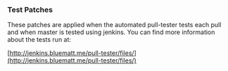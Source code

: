 ### Test Patches

These patches are applied when the automated pull-tester tests each pull and
when master is tested using jenkins. You can find more information about the
tests run at:

[http://jenkins.bluematt.me/pull-tester/files/](http://jenkins.bluematt.me/pull-tester/files/)
